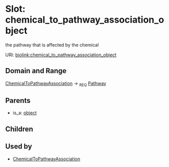 
# Slot: chemical_to_pathway_association_object


the pathway that is affected by the chemical

URI: [biolink:chemical_to_pathway_association_object](https://w3id.org/biolink/vocab/chemical_to_pathway_association_object)


## Domain and Range

[ChemicalToPathwayAssociation](ChemicalToPathwayAssociation.md) ->  <sub>REQ</sub>
 [Pathway](Pathway.md)

## Parents

 *  is_a: [object](object.md)

## Children


## Used by

 * [ChemicalToPathwayAssociation](ChemicalToPathwayAssociation.md)

